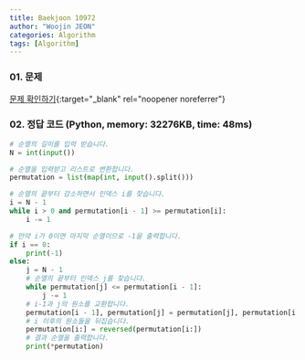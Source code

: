 ```yaml
---
title: Baekjoon 10972
author: "Woojin JEON"
categories: Algorithm
tags: [Algorithm]
---
```


### 01. 문제

[문제 확인하기](https://www.acmicpc.net/problem/10972){:target="_blank" rel="noopener noreferrer"}

### 02. 정답 코드 (Python, memory: 32276KB, time: 48ms)

```Python
# 순열의 길이를 입력 받습니다.
N = int(input())

# 순열을 입력받고 리스트로 변환합니다.
permutation = list(map(int, input().split()))

# 순열의 끝부터 감소하면서 인덱스 i를 찾습니다.
i = N - 1
while i > 0 and permutation[i - 1] >= permutation[i]:
    i -= 1

# 만약 i가 0이면 마지막 순열이므로 -1을 출력합니다.
if i == 0:
    print(-1)
else:
    j = N - 1
    # 순열의 끝부터 인덱스 j를 찾습니다.
    while permutation[j] <= permutation[i - 1]:
        j -= 1
    # i-1과 j의 원소를 교환합니다.
    permutation[i - 1], permutation[j] = permutation[j], permutation[i - 1]
    # i 이후의 원소들을 뒤집습니다.
    permutation[i:] = reversed(permutation[i:])
    # 결과 순열을 출력합니다.
    print(*permutation)
```

